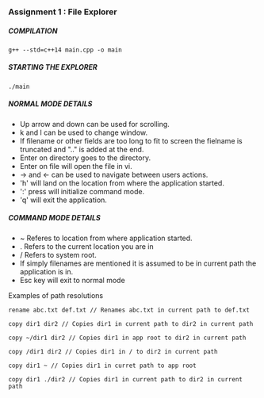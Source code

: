 ### Assignment 1 : File Explorer

##### COMPILATION
```
g++ --std=c++14 main.cpp -o main
```
##### STARTING THE EXPLORER
```
./main
```
##### NORMAL MODE DETAILS
-	Up arrow and down can be used for scrolling.
-	k and l can be used to change window.
-	If filename or other fields are too long to fit to screen the fielname is truncated and ".." is added at the end.
-	Enter on directory goes to the directory.
-	Enter on file will open the file in vi.
-	-> and <- can be used to navigate between users actions.
-	'h' will land on the location from where the application started.
-	':' press will initialize command mode.
-	'q' will exit the application.

##### COMMAND MODE DETAILS
-	~ Referes to location from where application started.
-	. Refers to the current location you are in
-	/ Refers to system root.
-	If simply filenames are mentioned it is assumed to be in current path the application is in.
-	Esc key will exit to normal mode

Examples of path resolutions
```
rename abc.txt def.txt // Renames abc.txt in current path to def.txt
```
```
copy dir1 dir2 // Copies dir1 in current path to dir2 in current path
```
```
copy ~/dir1 dir2 // Copies dir1 in app root to dir2 in current path
```
```
copy /dir1 dir2 // Copies dir1 in / to dir2 in current path
```
```
copy dir1 ~ // Copies dir1 in curret path to app root
```
```
copy dir1 ./dir2 // Copies dir1 in current path to dir2 in current path
```
